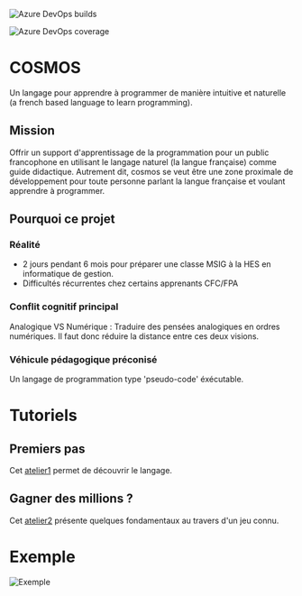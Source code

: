 ![Azure DevOps builds](https://img.shields.io/azure-devops/build/jonathanMelly/cosmos/10/integration?stage=MergeIntoMaster&logo=Azure-Pipelines&logoColor=orange&style=flat)

![Azure DevOps coverage](https://img.shields.io/azure-devops/coverage/jonathanMelly/cosmos/9?logo=Azure-Devops&logoColor=yellow)

# COSMOS
Un langage pour apprendre à programmer de manière intuitive et naturelle (a french based language to learn programming).

## Mission
Offrir un support d'apprentissage de la programmation pour un public francophone en utilisant le langage naturel (la langue française)
comme guide didactique. Autrement dit, cosmos se veut être une zone proximale de développement pour toute personne parlant la langue française et
voulant apprendre à programmer.

## Pourquoi ce projet

### Réalité
- 2 jours pendant 6 mois pour préparer une classe MSIG à la HES en informatique de gestion.
- Difficultés récurrentes chez certains apprenants CFC/FPA

### Conflit cognitif principal
Analogique VS Numérique : Traduire des pensées analogiques en ordres numériques.
Il faut donc réduire la distance entre ces deux visions.

### Véhicule pédagogique préconisé
Un langage de programmation type 'pseudo-code' éxécutable.

# Tutoriels

## Premiers pas
Cet [atelier1](https://labs.section-inf.ch/codelabs/cosmos-base-00-hello/index.html) permet de découvrir le langage.

## Gagner des millions ?
Cet [atelier2](https://labs.section-inf.ch/codelabs/cosmos-base-01-million/index.html) présente quelques fondamentaux au travers d'un jeu connu.

# Exemple
![Exemple](https://drive.infomaniak.com/app/share/131184/69febc98-1e29-4b12-8fc8-7e12db4e7861/127458/preview?width=2500&height=1500&quality=80&t=1599039481)